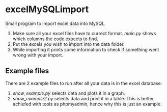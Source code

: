 # excelMySQLimport

Small program to import excel data into MySQL.
1. Make sure all your excel files have to currect format. *main.py* shows which columns the code expects to find.
1. Put the excels you wish to import into the data folder.
1. While importing it prints some information to check if something went wrong with your import.

## Example files

There are 2 example files to run after all your data is in the excel database.
1. *show_example.py* selects data and plots it in a graph.
1. *show_example2.py* selects data and print it in a table. This is better achiefed with tools as phpmyadmin, hence why this is just an example.
